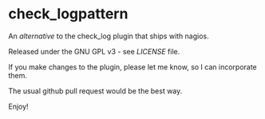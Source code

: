 # check\_logpattern #
An _alternative_ to the check\_log plugin that ships with nagios.

Released under the GNU GPL v3 - see *LICENSE* file.


If you make changes to the plugin, please let me know, so I can incorporate them.

The usual github pull request would be the best way.

Enjoy!
